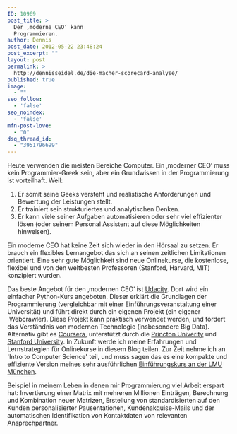 ```yaml
---
ID: 10969
post_title: >
  Der ‚moderne CEO‘ kann
  Programmieren.
author: Dennis
post_date: 2012-05-22 23:48:24
post_excerpt: ""
layout: post
permalink: >
  http://dennisseidel.de/die-macher-scorecard-analyse/
published: true
image:
  - ""
seo_follow:
  - 'false'
seo_noindex:
  - 'false'
mfn-post-love:
  - "0"
dsq_thread_id:
  - "3951796699"
---
```

Heute verwenden die meisten Bereiche Computer. Ein ‚moderner CEO‘ muss kein Programmier-Greek sein, aber ein Grundwissen in der Programmierung ist vorteilhaft. Weil:
<ol>
	<li>Er somit seine Geeks versteht und realistische Anforderungen und Bewertung der Leistungen stellt.</li>
	<li>Er trainiert sein strukturiertes und analytischen Denken.</li>
	<li>Er kann viele seiner Aufgaben automatisieren oder sehr viel effizienter lösen (oder seinem Personal Assistent auf diese Möglichkeiten hinweisen).</li>
</ol>
Ein moderne CEO hat keine Zeit sich wieder in den Hörsaal zu setzen. Er brauch ein flexibles Lernangebot das sich an seinen zeitlichen Limitationen orientiert. Eine sehr gute Möglichkeit sind neue Onlinekurse, die kostenlose, flexibel und von den weltbesten Professoren (Stanford, Harvard, MIT) konzipiert wurden.

Das beste Angebot für den ‚modernen CEO‘ ist <a href="http://www.udacity.com/overview/Course/cs101">Udacity</a>. Dort wird ein einfacher Python-Kurs angeboten. Dieser erklärt die Grundlagen der Programmierung (vergleichbar mit einer Einführungsveranstaltung einer Universität) und führt direkt durch ein eigenen Projekt (ein eigener  Webcrawler). Diese Projekt kann praktisch verwendet werden, und fördert das Verständnis von modernen Technologie (insbesondere Big Data). Alternativ gibt es <a href="http://www.coursera.org">Coursera</a>, unterstützt durch die <a href="www.princeton.edu/">Princton Univerity</a> und <a href="www.stanford.edu/">Stanford University</a>.
In Zukunft werde ich meine Erfahrungen und Lernstrategien für Onlinekurse in diesem Blog teilen. Zur Zeit nehme ich an 'Intro to Computer Science' teil, und muss sagen das es eine kompakte und effiziente Version meines sehr ausführlichen <a href="www.ifi.lmu.de/">Einführungskurs an der LMU München</a>.

Beispiel in meinem Leben in denen mir Programmierung viel Arbeit erspart hat: Invertierung einer Matrix mit mehreren Millionen Einträgen, Berechnung und Kombination neuer Matrizen, Erstellung von standardisierten auf den Kunden personalisierter Pausentationen, Kundenakquise-Mails und der automatischen Identifikation von Kontaktdaten von relevanten Ansprechpartner.